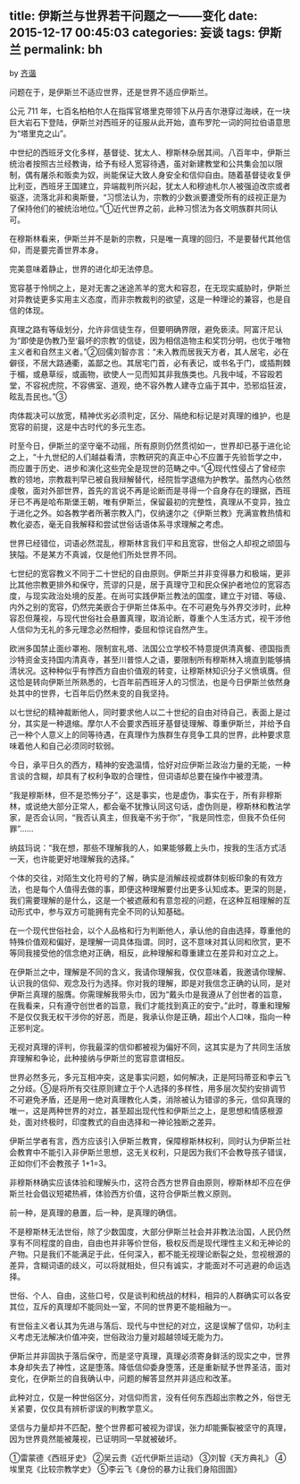 title: 伊斯兰与世界若干问题之一——变化
date: 2015-12-17 00:45:03
categories: 妄谈
tags: 伊斯兰
permalink: bh
---
by [齐谐](http://caute.net/about/)

问题在于，是伊斯兰不适应世界，还是世界不适应伊斯兰。

公元 711 年，七百名柏柏尔人在指挥官塔里克带领下从丹吉尔港穿过海峡，在一块巨大岩石下登陆，伊斯兰对西班牙的征服从此开始，直布罗陀一词的阿拉伯语意思为“塔里克之山”。

<!--more-->
中世纪的西班牙文化多样，基督徒、犹太人、穆斯林杂居其间。八百年中，伊斯兰统治者按照古兰经教诲，给予有经人宽容待遇，虽对新建教堂和公共集会加以限制，偶有屠杀和贩卖为奴，尚能保证大致人身安全和信仰自由。随着基督徒收复伊比利亚，西班牙王国建立，异端裁判所兴起，犹太人和穆迪札尔人被强迫改宗或者驱逐，流落北非和奥斯曼，“习惯法认为，宗教的少数派要遭受所有的歧视正是为了保持他们的被统治地位。”①近代世界之前，此种习惯法为各文明族群共同认可。

在穆斯林看来，伊斯兰并不是新的宗教，只是唯一真理的回归，不是要替代其他信仰，而是要完善世界本身。

完美意味着静止，世界的进化却无法停息。

宽容基于怜悯之上，是对无害之迷途羔羊的宽大和容忍，在无现实威胁时，伊斯兰对异教徒更多实用主义态度，而非宗教裁判的欲望，这是一种理论的兼容，也是自信的体现。

真理之路有等级划分，允许非信徒生存，但要明确界限，避免亵渎。阿富汗尼认为“即使是伪教乃至‘最坏的宗教’的信徒，因为相信造物主和奖罚分明，也优于唯物主义者和自然主义者。”②回儒刘智亦言：“未入教而居我天方者，其人居宅，必在僻径，不居大路通衢，盖鄙之也。其居宅门首，必有表记，或书名于门，或插荆棘于楣，或悬草绥，或画物，欲使人一见而知其非我族类也。凡我中域，不容殴若堂，不容祝虎院，不容佛室、道观，绝不容外教人建寺立庙于其中，恐邪焰狂波，眩乱吾民也。”③

肉体裁决可以放宽，精神优劣必须判定，区分、隔绝和标记是对真理的维护，也是宽容的前提，这是中古时代的多元生态。

时至今日，伊斯兰的坚守毫不动摇，所有原则仍然贯彻如一，世界却已基于进化论之上，“十九世纪的人们越益看清，宗教研究的真正中心不应置于先验哲学之中，而应置于历史、进步和演化这些完全是现世的范畴之中。”④现代性侵占了曾经宗教的领地，宗教裁判早已被自我辩解替代，经院哲学退缩为护教学。虽然内心依然虔敬，面对外部世界，首先的言说不再是论断而是寻得一个自身存在的理据，西班牙已不再是哈布斯堡王朝，唯有伊斯兰，保留最初的完整性，真理从不变异，独立于进化之外。如各教学者所著宗教入门，仅纳速尔之《伊斯兰教》充满宣教热情和教化姿态，毫无自我解释和尝试世俗话语体系寻求理解之考虑。

世界已经错位，词语必然混乱，穆斯林言我们平和且宽容，世俗之人却视之顽固与狭隘。不是某方不真诚，仅是他们所处世界不同。

七世纪的宽容教义不同于二十世纪的自由原则。伊斯兰并非变得暴力和极端，更非比其他宗教更排外和保守，荒谬的只是，居于真理守卫和民众保护者地位的宽容态度，与现实政治处境的反差。在尚可实践伊斯兰教法的国度，建立于对错、等级、内外之别的宽容，仍然完美嵌合于伊斯兰体系中。在不可避免与外界交涉时，此种容忍但蔑视，与现代世俗社会悬置真理，取消论断，尊重个人生活方式，视干涉他人信仰为无礼的多元理念必然相悖，委屈和惊诧自然产生。

欧洲多国禁止面纱罩袍、限制宣礼塔、法国公立学校不特意提供清真餐、德国指责沙特资金支持国内清真寺，甚至川普惊人之语，要限制所有穆斯林入境直到能够搞清状况。这种种似乎有悖西方自由价值观的转变，让穆斯林知识分子义愤填膺。但这恰是转向伊斯兰所熟悉的，七百年前西班牙人的习惯法，也是今日伊斯兰依然身处其中的世界，七百年后仍然未变的自我坚持。

以七世纪的精神裁断他人，同时要求他人以二十世纪的自由对待自己，表面上是过分，其实是一种退缩。摩尔人不会要求西班牙基督徒理解、尊重伊斯兰，并给予自己一种个人意义上的同等待遇，在真理作为族群生存竞争工具的世界，此种要求意味着他人和自己必须同时软弱。

今日，承平日久的西方，精神的安逸温情，恰好对应伊斯兰政治力量的无能，一种言谈的含糊，却具有了权利争取的合理性，但词语却总要在操作中被澄清。

“我是穆斯林，但不是恐怖分子”，这是事实，也是虚伪，事实在于，所有非穆斯林，或说绝大部分正常人，都会毫不犹豫认同这句话，虚伪则是，穆斯林和教法学家，是否会认同，“我否认真主，但我毫不劣于你”，“我是同性恋，但我不负任何罪”……

纳兹玛说：“我在想，那些不理解我的人，如果能够戴上头巾，按我的生活方式活一天，也许能更好地理解我的选择。”

个体的交往，对陌生文化符号的了解，确实是消解歧视或群体刻板印象的有效方法，也是每个人值得去做的事，即便这种理解要付出更多认知成本。更深的则是，我们需要理解的是什么，这是一个被遮蔽和有意忽视的问题，在这种互相理解的互动形式中，参与双方可能拥有完全不同的认知基础。

在一个现代世俗社会，以个人品格和行为判断他人，承认他的自由选择，尊重他的特殊价值观和偏好，是理解一词具体指谓。同时，这不意味对其认同和欣赏，更不等同我接受他的信念绝对正确，相反，此种理解和尊重建立在差异和对立之上。

在伊斯兰之中，理解是不同的含义，我请你理解我，仅仅意味着，我邀请你理解、认识我的信仰、观念及行为选择。你对我的理解，即是对我信念正确的认同，是对伊斯兰真理的服膺。你需理解我带头巾，因为“戴头巾是我遵从了创世者的旨意，在我看来，只有遵守创世者的旨意，我们才能找到真正的安宁。”此时，尊重和理解不是仅仅我无权干涉你的好恶，而是，我承认你是正确，超出个人口味，指向一种正邪判定。

无视对真理的评判，你我最深的信仰都被视为偏好不同，这其实是为了共同生活放弃理解和争论，此种接纳与伊斯兰的宽容意谓相反。

世界必然多元，多元互相冲突，这是事实问题，如何解决，正是阿玛蒂亚和李云飞之分歧。⑤是将所有交往原则建立于个人选择的多样性，用多层次契约安排调节不可避免矛盾，还是用一绝对真理教化人类，消除被认为错谬的多元，信仰真理的唯一，这是两种世界的对立，甚至超出现代性和伊斯兰之上，是思想和情感根源处，面对终极时，印度教式的自由选择和一神论独断之差异。

伊斯兰学者有言，西方应该引入伊斯兰教育，保障穆斯林权利，同时认为伊斯兰社会教育中不能引入非伊斯兰思想，这无关权利，只是因为我们不会教导孩子错误，正如你们不会教孩子 1+1=3。

非穆斯林确实应该体验和理解头巾，这符合西方世界自由原则，穆斯林却不应在伊斯兰社会倡议短裙热裤，体验西方价值，这符合伊斯兰教义原则。

前一种，是真理的悬置，后一种，是真理的确信。

不是穆斯林无法世俗，除了少数国度，大部分伊斯兰社会并非教法治国，人民仍然享有不同程度的自由，自由也并非等价世俗，极权反而是现代理性主义和无神论的产物。只是我们不能满足于此，任何深入，都不能无视理论断裂之处，忽视根源的差异，含糊词语的歧义，可以将就相处，但只有诚实，才能面对不可逃避的命运选择。

世俗、个人、自由，这些口号，仅是谈判和统战的材料，相异的人群确实可以各安其位，互斥的真理却不能同处一室，不同的世界更不能相融为一。

有世俗主义者认其为先进与落后、现代与中世纪的对立，这是误解了信仰，功利主义考虑无法解决价值冲突，世俗政治力量对超越领域无能为力。

伊斯兰并非固执于落后保守，而是坚守真理，真理必须寄身鲜活的现实之中，世界本身却失去了神性，这是堕落。降低信仰委身堕落，还是重新赋予世界圣洁，面对变化，在伊斯兰的自我确认中，问题的解答显然并非适应和改革。

此种对立，仅是一种世俗区分，对信仰而言，没有任何东西超出宗教之外，俗世无关紧要，仅仅具有辨析谬误的判教学意义。

坚信与力量却并不匹配，整个世界都可被视为谬误，张力却能撕裂被坚守的真理，因为世界竟然能被蔑视，已证明同一早就被破坏。

①雷蒙德《西班牙史》
②吴云贵《近代伊斯兰运动》
③刘智《天方典礼》
④埃里克《比较宗教学史》
⑤李云飞《身份的暴力让我们身陷囹圄》
